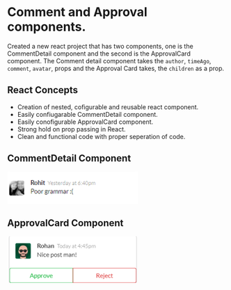 # Comment and Approval components.

Created a new react project that has two components, one is the CommentDetail component and the second is the ApprovalCard component. The Comment detail component takes the `author`, `timeAgo`, `comment`, `avatar`, props and the Approval Card takes, the `children` as a prop.

## React Concepts

- Creation of nested, cofigurable and reusable react component.
- Easily confiugarable CommentDetail component.
- Easily conofigurable ApprovalCard component.
- Strong hold on prop passing in React.
- Clean and functional code with proper seperation of code.

## CommentDetail Component

<img src="./PhotoOne.png" width="300">

## ApprovalCard Component

<img src="./PhotoTwo.png" width="300">
